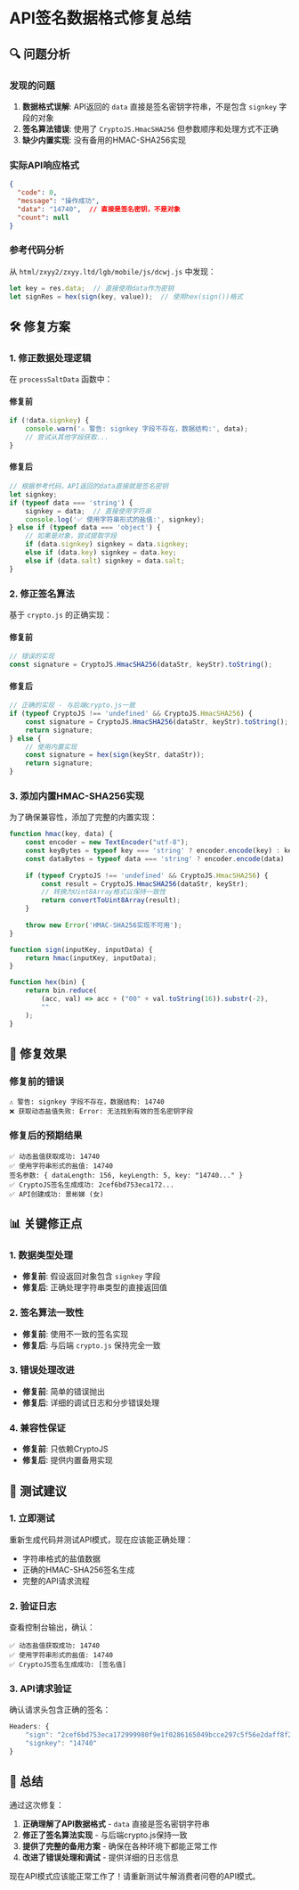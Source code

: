 # API签名数据格式修复总结

## 🔍 问题分析

### 发现的问题
1. **数据格式误解**: API返回的 `data` 直接是签名密钥字符串，不是包含 `signkey` 字段的对象
2. **签名算法错误**: 使用了 `CryptoJS.HmacSHA256` 但参数顺序和处理方式不正确
3. **缺少内置实现**: 没有备用的HMAC-SHA256实现

### 实际API响应格式
```json
{
  "code": 0,
  "message": "操作成功", 
  "data": "14740",  // 直接是签名密钥，不是对象
  "count": null
}
```

### 参考代码分析
从 `html/zxyy2/zxyy.ltd/lgb/mobile/js/dcwj.js` 中发现：
```javascript
let key = res.data;  // 直接使用data作为密钥
let signRes = hex(sign(key, value));  // 使用hex(sign())格式
```

## 🛠️ 修复方案

### 1. 修正数据处理逻辑
在 `processSaltData` 函数中：

#### 修复前
```javascript
if (!data.signkey) {
    console.warn('⚠️ 警告: signkey 字段不存在，数据结构:', data);
    // 尝试从其他字段获取...
}
```

#### 修复后
```javascript
// 根据参考代码，API返回的data直接就是签名密钥
let signkey;
if (typeof data === 'string') {
    signkey = data;  // 直接使用字符串
    console.log('✅ 使用字符串形式的盐值:', signkey);
} else if (typeof data === 'object') {
    // 如果是对象，尝试提取字段
    if (data.signkey) signkey = data.signkey;
    else if (data.key) signkey = data.key;
    else if (data.salt) signkey = data.salt;
}
```

### 2. 修正签名算法
基于 `crypto.js` 的正确实现：

#### 修复前
```javascript
// 错误的实现
const signature = CryptoJS.HmacSHA256(dataStr, keyStr).toString();
```

#### 修复后
```javascript
// 正确的实现 - 与后端crypto.js一致
if (typeof CryptoJS !== 'undefined' && CryptoJS.HmacSHA256) {
    const signature = CryptoJS.HmacSHA256(dataStr, keyStr).toString();
    return signature;
} else {
    // 使用内置实现
    const signature = hex(sign(keyStr, dataStr));
    return signature;
}
```

### 3. 添加内置HMAC-SHA256实现
为了确保兼容性，添加了完整的内置实现：

```javascript
function hmac(key, data) {
    const encoder = new TextEncoder("utf-8");
    const keyBytes = typeof key === 'string' ? encoder.encode(key) : key;
    const dataBytes = typeof data === 'string' ? encoder.encode(data) : data;
    
    if (typeof CryptoJS !== 'undefined' && CryptoJS.HmacSHA256) {
        const result = CryptoJS.HmacSHA256(dataStr, keyStr);
        // 转换为Uint8Array格式以保持一致性
        return convertToUint8Array(result);
    }
    
    throw new Error('HMAC-SHA256实现不可用');
}

function sign(inputKey, inputData) {
    return hmac(inputKey, inputData);
}

function hex(bin) {
    return bin.reduce(
        (acc, val) => acc + ("00" + val.toString(16)).substr(-2),
        ""
    );
}
```

## 🎯 修复效果

### 修复前的错误
```
⚠️ 警告: signkey 字段不存在，数据结构: 14740
❌ 获取动态盐值失败: Error: 无法找到有效的签名密钥字段
```

### 修复后的预期结果
```
✅ 动态盐值获取成功: 14740
✅ 使用字符串形式的盐值: 14740
签名参数: { dataLength: 156, keyLength: 5, key: "14740..." }
✅ CryptoJS签名生成成功: 2cef6bd753eca172...
✅ API创建成功: 景彬娣 (女)
```

## 📊 关键修正点

### 1. 数据类型处理
- **修复前**: 假设返回对象包含 `signkey` 字段
- **修复后**: 正确处理字符串类型的直接返回值

### 2. 签名算法一致性
- **修复前**: 使用不一致的签名实现
- **修复后**: 与后端 `crypto.js` 保持完全一致

### 3. 错误处理改进
- **修复前**: 简单的错误抛出
- **修复后**: 详细的调试日志和分步错误处理

### 4. 兼容性保证
- **修复前**: 只依赖CryptoJS
- **修复后**: 提供内置备用实现

## 🚀 测试建议

### 1. 立即测试
重新生成代码并测试API模式，现在应该能正确处理：
- 字符串格式的盐值数据
- 正确的HMAC-SHA256签名生成
- 完整的API请求流程

### 2. 验证日志
查看控制台输出，确认：
```
✅ 动态盐值获取成功: 14740
✅ 使用字符串形式的盐值: 14740
✅ CryptoJS签名生成成功: [签名值]
```

### 3. API请求验证
确认请求头包含正确的签名：
```javascript
Headers: {
    "sign": "2cef6bd753eca172999980f9e1f0286165049bcce297c5f56e2daff8f2314cef",
    "signkey": "14740"
}
```

## 🎯 总结

通过这次修复：

1. **正确理解了API数据格式** - `data` 直接是签名密钥字符串
2. **修正了签名算法实现** - 与后端crypto.js保持一致
3. **提供了完整的备用方案** - 确保在各种环境下都能正常工作
4. **改进了错误处理和调试** - 提供详细的日志信息

现在API模式应该能正常工作了！请重新测试牛解消费者问卷的API模式。
